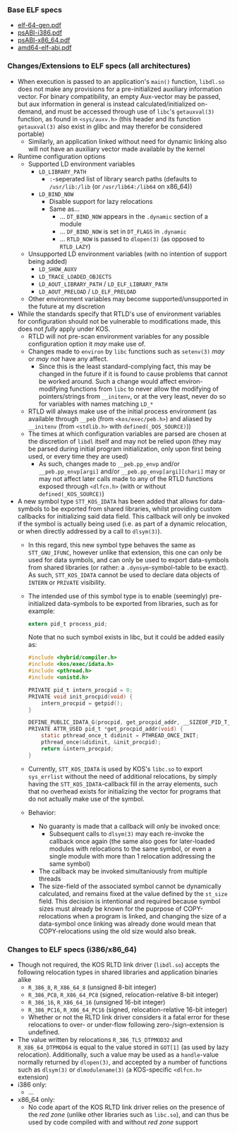 
### Base ELF specs
- [elf-64-gen.pdf](https://uclibc.org/docs/elf-64-gen.pdf)
- [psABI-i386.pdf](https://uclibc.org/docs/psABI-i386.pdf)
- [psABI-x86_64.pdf](https://uclibc.org/docs/psABI-x86_64.pdf)
- [amd64-elf-abi.pdf](https://people.freebsd.org/~obrien/amd64-elf-abi.pdf)

### Changes/Extensions to ELF specs (all architectures)
- When execution is passed to an application's `main()` function, `libdl.so` does not make any provisions for a pre-initialized auxiliary information vector. For binary compatibility, an empty Aux-vector may be passed, but aux information in general is instead calculated/initialized on-demand, and must be accessed through use of `libc`'s `getauxval(3)` function, as found in `<sys/auxv.h>` (this header and its function `getauxval(3)` also exist in glibc and may therefor be considered portable)
	- Similarly, an application linked without need for dynamic linking also will not have an auxiliary vector made available by the kernel
- Runtime configuration options
	- Supported LD environment variables
		- `LD_LIBRARY_PATH`
			- `:`-seperated list of library search paths (defaults to `/usr/lib:/lib` (or `/usr/lib64:/lib64` on x86_64))
		- `LD_BIND_NOW`
			- Disable support for lazy relocations
			- Same as...
				- ... `DT_BIND_NOW` appears in the `.dynamic` section of a module
				- ... `DF_BIND_NOW` is set in `DT_FLAGS` in `.dynamic`
				- ... `RTLD_NOW` is passed to `dlopen(3)` (as opposed to `RTLD_LAZY`)
	- Unsupported LD environment variables (with no intention of support being added)
		- `LD_SHOW_AUXV`
		- `LD_TRACE_LOADED_OBJECTS`
		- `LD_AOUT_LIBRARY_PATH` / `LD_ELF_LIBRARY_PATH`
		- `LD_AOUT_PRELOAD` / `LD_ELF_PRELOAD`
	- Other environment variables may become supported/unsupported in the future at my discretion
- While the standards specify that RTLD's use of environment variables for configuration should not be vulnerable to modifications made, this does not *fully* apply under KOS.
	- RTLD will not pre-scan environment variables for any possible configuration option it *may* make use of.
	- Changes made to `environ` by `libc` functions such as `setenv(3)` *may* or *may* *not* have any affect.
		- Since this is the least standard-complying fact, this may be changed in the future if it is found to cause problems that cannot be worked around. Such a change would affect environ-modifying functions from `libc` to never allow the modifying of pointers/strings from `__initenv`, or at the very least, never do so for variables with names matching `LD_*`
	- RTLD will always make use of the initial process environment (as available through `__peb` (from `<kos/exec/peb.h>`) and aliased by `__initenv` (from `<stdlib.h>` with `defined(_DOS_SOURCE)`))
	- The times at which configuration variables are parsed are chosen at the discretion of `libdl` itself and may not be relied upon (they may be parsed during initial program initialization, only upon first being used, or every time they are used)
		- As such, changes made to `__peb.pp_envp` and/or `__peb.pp_envp[argi]` and/or `__peb.pp_envp[argi][chari]` may or may not affect later calls made to any of the RTLD functions exposed through `<dlfcn.h>` (with or without `defined(_KOS_SOURCE)`)
- A new symbol type `STT_KOS_IDATA` has been added that allows for data-symbols to be exported from shared libraries, whilst providing custom callbacks for initializing said data field. This callback will only be invoked if the symbol is actually being used (i.e. as part of a dynamic relocation, or when directly addressed by a call to `dlsym(3)`).
	- In this regard, this new symbol type behaves the same as `STT_GNU_IFUNC`, however unlike that extension, this one can only be used for data symbols, and can only be used to export data-symbols from shared libraries (or rather: a `.dynsym`-symbol-table to be exact). As such, `STT_KOS_IDATA` cannot be used to declare data objects of `INTERN` or `PRIVATE` visibility.
	- The intended use of this symbol type is to enable (seemingly) pre-initialized data-symbols to be exported from libraries, such as for example:  

	  ```c
	  extern pid_t process_pid;
	  ```

	  Note that no such symbol exists in libc, but it could be added easily as:  

	  ```c
	  #include <hybrid/compiler.h>
	  #include <kos/exec/idata.h>
	  #include <pthread.h>
	  #include <unistd.h>
	  
	  PRIVATE pid_t intern_procpid = 0;
	  PRIVATE void init_procpid(void) {
	      intern_procpid = getpid();
	  }

	  DEFINE_PUBLIC_IDATA_G(procpid, get_procpid_addr, __SIZEOF_PID_T__);
	  PRIVATE ATTR_USED pid_t *get_procpid_addr(void) {
	      static pthread_once_t didinit = PTHREAD_ONCE_INIT;
	      pthread_once(&didinit, &init_procpid);
	      return &intern_procpid;
	  }
	  ```

	- Currently, `STT_KOS_IDATA` is used by KOS's `libc.so` to export `sys_errlist` without the need of additional relocations, by simply having the `STT_KOS_IDATA`-callback fill in the array elements, such that no overhead exists for initializing the vector for programs that do not actually make use of the symbol.
	- Behavior:
		- No guaranty is made that a callback will only be invoked once:
			- Subsequent calls to `dlsym(3)` may each re-invoke the callback once again (the same also goes for later-loaded modules with relocations to the same symbol, or even a single module with more than 1 relocation addressing the same symbol)
		- The callback may be invoked simultaniously from multiple threads
		- The size-field of the associated symbol cannot be dynamically calculated, and remains fixed at the value defined by the `st_size` field. This decision is intentional and required because symbol sizes must already be known for the puprpose of COPY-relocations when a program is linked, and changing the size of a data-symbol once linking was already done would mean that COPY-relocations using the old size would also break.


### Changes to ELF specs (i386/x86_64)
- Though not required, the KOS RLTD link driver (`libdl.so`) accepts the following relocation types in shared libraries and application binaries alike
	- `R_386_8`, `R_X86_64_8` (unsigned 8-bit integer)
	- `R_386_PC8`, `R_X86_64_PC8` (signed, relocation-relative 8-bit integer)
	- `R_386_16`, `R_X86_64_16` (unsigned 16-bit integer)
	- `R_386_PC16`, `R_X86_64_PC16` (signed, relocation-relative 16-bit integer)
	- Whether or not the RLTD link driver considers it a fatal error for these relocations to over- or under-flow following zero-/sign-extension is undefined.
- The value written by relocations `R_386_TLS_DTPMOD32` and `R_X86_64_DTPMOD64` is equal to the value stored in `GOT[1]` (as used by lazy relocation). Additionally, such a value may be used as a `handle`-value normally returned by `dlopen(3)`, and accepted by a number of functions such as `dlsym(3)` or `dlmodulename(3)` (a KOS-specific `<dlfcn.h>` extension)
- i386 only:
	- ...
- x86_64 only:
	- No code apart of the KOS RLTD link driver relies on the presence of the *red zone* (unlike other libraries such as `libc.so`), and can thus be used by code compiled with and without *red zone* support
